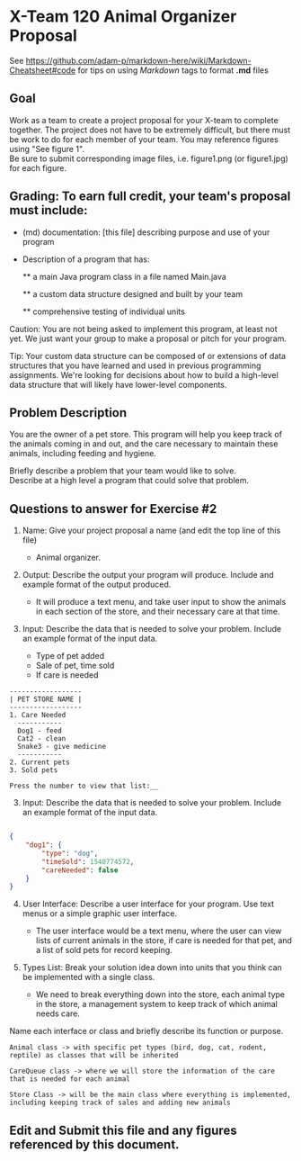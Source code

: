 # X-Team 120  Animal Organizer Proposal

See https://github.com/adam-p/markdown-here/wiki/Markdown-Cheatsheet#code for tips on using *Markdown* tags to format __.md__ files

## Goal

Work as a team to create a project proposal for your X-team to complete together.
The project does not have to be extremely difficult,
but there must be work to do for each member of your team.
You may reference figures using "See figure 1".  
Be sure to submit corresponding image files, i.e. figure1.png (or figure1.jpg) for each figure.

## Grading: To earn full credit, your team's proposal must include:

* (md) documentation: [this file] describing purpose and use of your program

* Description of a program that has:

  ** a main Java program class in a file named Main.java

  ** a custom data structure designed and built by your team

  ** comprehensive testing of individual units

 Caution: You are not being asked to implement this program, at least not yet.
 We just want your group to make a proposal or pitch for your program.

 Tip: Your custom data structure can be composed of or extensions of data structures that you have learned and used in previous programming assignments.  We're looking for decisions about how to build a high-level data structure that will likely have lower-level components.

## Problem Description

You are the owner of a pet store. This program will help you keep track of the animals coming in and out, and the
care necessary to maintain these animals, including feeding and hygiene.

Briefly describe a problem that your team would like to solve.  
Describe at a high level a program that could solve that problem.

## Questions to answer for Exercise #2

1. Name: Give your project proposal a name (and edit the top line of this file)

    * Animal organizer.


2. Output: Describe the output your program will produce.  Include and example format of the output produced.

    * It will produce a text menu, and take user input to show the animals in each section of the store, and their necessary care at that time.


3. Input: Describe the data that is needed to solve your problem. Include an example format of the input data.

    * Type of pet added
    * Sale of pet, time sold
    * If care is needed

```
------------------
| PET STORE NAME |
------------------
1. Care Needed
  -----------
  Dog1 - feed
  Cat2 - clean
  Snake3 - give medicine
  -----------
2. Current pets
3. Sold pets

Press the number to view that list:__

```

3. Input: Describe the data that is needed to solve your problem. Include an example format of the input data.

```json

{
    "dog1": {
        "type": "dog",
        "timeSold": 1540774572,
        "careNeeded": false
    }
}

```

4. User Interface: Describe a user interface for your program.  Use text menus or a simple graphic user interface.

    * The user interface would be a text menu, where the user can view lists of current animals in the store, if care is needed for that pet, and a list of sold pets for record keeping.

5. Types List: Break your solution idea down into units that you think can be implemented with a single class.

    * We need to break everything down into the store, each animal type in the store, a management system to keep track of which animal needs care.


Name each interface or class and briefly describe its function or purpose.

    Animal class -> with specific pet types (bird, dog, cat, rodent, reptile) as classes that will be inherited  

    CareQueue class -> where we will store the information of the care that is needed for each animal

    Store Class -> will be the main class where everything is implemented, including keeping track of sales and adding new animals

## Edit and Submit this file and any figures referenced by this document.
